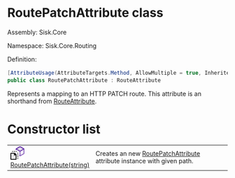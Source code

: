 <!--

Copyrights 2023 Sisk Framework - CypherPotato
Published under MIT license

!!! DO NOT EDIT THIS FILE !!!
This file was generated by a tool in the Sisk package. To edit the information in this documentation,
edit the XML documentation present in the Sisk source code.

-->

# RoutePatchAttribute class
Assembly: Sisk.Core

Namespace: Sisk.Core.Routing

Definition:

```cs
[AttributeUsage(AttributeTargets.Method, AllowMultiple = true, Inherited = true)]
public class RoutePatchAttribute : RouteAttribute
```

Represents a mapping to an HTTP PATCH route. This attribute is an shorthand from <a href="/read?q=/contents/spec/Sisk.Core.Routing.RouteAttribute.md">RouteAttribute</a>.

# Constructor list
<table>
    <tbody>
<tr>
    <td width="33%">
        <img class="icon" src="/assets/img/icons/constructor.svg">
        <a href="/read?q=/contents/spec/Sisk.Core.Routing.RoutePatchAttribute.RoutePatchAttribute(string).md">
            RoutePatchAttribute(string)
        </a>
    </td>
    <td>
        Creates an new <a href="/read?q=/contents/spec/Sisk.Core.Routing.RoutePatchAttribute.md">RoutePatchAttribute</a> attribute instance with given path.
    <td>
</tr>
    </tbody>
</table>
